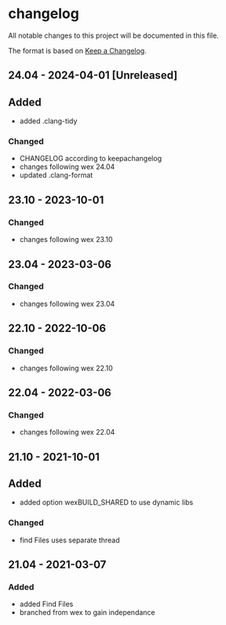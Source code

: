 # changelog

All notable changes to this project will be documented in this file.

The format is based on [Keep a Changelog](https://keepachangelog.com/en/1.1.0/).

## 24.04 - 2024-04-01 [Unreleased]

## Added

- added .clang-tidy

### Changed

- CHANGELOG according to keepachangelog
- changes following wex 24.04
- updated .clang-format

## 23.10 - 2023-10-01

### Changed

- changes following wex 23.10

## 23.04 - 2023-03-06

### Changed

- changes following wex 23.04


## 22.10 - 2022-10-06

### Changed

- changes following wex 22.10

## 22.04 - 2022-03-06

### Changed

- changes following wex 22.04

## 21.10 - 2021-10-01

## Added

- added option wexBUILD_SHARED to use dynamic libs

### Changed

- find Files uses separate thread

## 21.04 - 2021-03-07

### Added

- added Find Files
- branched from wex to gain independance
